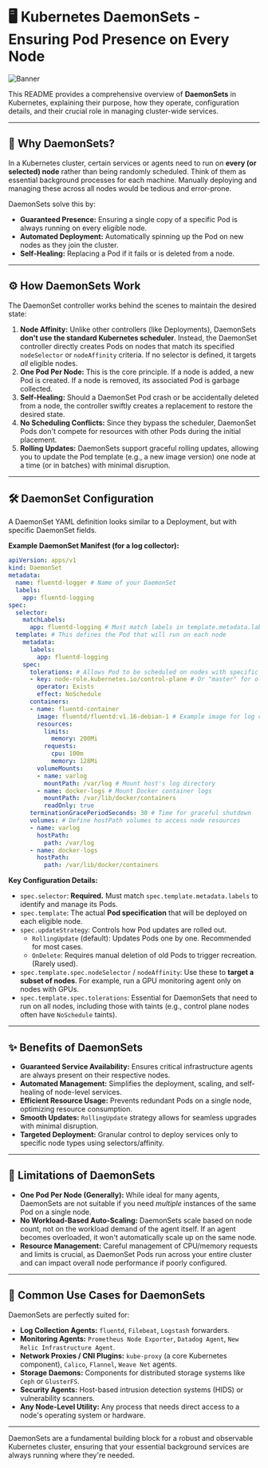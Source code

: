 # 🖥️ Kubernetes DaemonSets - Ensuring Pod Presence on Every Node

<img src="https://github.com/bhuvan-raj/Kubernetes-Openshift-Zero-to-Hero/blob/main/Daemonsets/assets/ds.png" alt="Banner" />


This README provides a comprehensive overview of **DaemonSets** in Kubernetes, explaining their purpose, how they operate, configuration details, and their crucial role in managing cluster-wide services.

-----

## 🤔 Why DaemonSets?

In a Kubernetes cluster, certain services or agents need to run on **every (or selected) node** rather than being randomly scheduled. Think of them as essential background processes for each machine. Manually deploying and managing these across all nodes would be tedious and error-prone.

DaemonSets solve this by:

  * **Guaranteed Presence:** Ensuring a single copy of a specific Pod is always running on every eligible node.
  * **Automated Deployment:** Automatically spinning up the Pod on new nodes as they join the cluster.
  * **Self-Healing:** Replacing a Pod if it fails or is deleted from a node.

-----

## ⚙️ How DaemonSets Work

The DaemonSet controller works behind the scenes to maintain the desired state:

1.  **Node Affinity:** Unlike other controllers (like Deployments), DaemonSets **don't use the standard Kubernetes scheduler**. Instead, the DaemonSet controller directly creates Pods on nodes that match its specified `nodeSelector` or `nodeAffinity` criteria. If no selector is defined, it targets *all* eligible nodes.
2.  **One Pod Per Node:** This is the core principle. If a node is added, a new Pod is created. If a node is removed, its associated Pod is garbage collected.
3.  **Self-Healing:** Should a DaemonSet Pod crash or be accidentally deleted from a node, the controller swiftly creates a replacement to restore the desired state.
4.  **No Scheduling Conflicts:** Since they bypass the scheduler, DaemonSet Pods don't compete for resources with other Pods during the initial placement.
5.  **Rolling Updates:** DaemonSets support graceful rolling updates, allowing you to update the Pod template (e.g., a new image version) one node at a time (or in batches) with minimal disruption.

-----

## 🛠️ DaemonSet Configuration

A DaemonSet YAML definition looks similar to a Deployment, but with specific DaemonSet fields.

**Example DaemonSet Manifest (for a log collector):**

```yaml
apiVersion: apps/v1
kind: DaemonSet
metadata:
  name: fluentd-logger # Name of your DaemonSet
  labels:
    app: fluentd-logging
spec:
  selector:
    matchLabels:
      app: fluentd-logging # Must match labels in template.metadata.labels
  template: # This defines the Pod that will run on each node
    metadata:
      labels:
        app: fluentd-logging
    spec:
      tolerations: # Allows Pod to be scheduled on nodes with specific taints
      - key: node-role.kubernetes.io/control-plane # Or "master" for older versions
        operator: Exists
        effect: NoSchedule
      containers:
      - name: fluentd-container
        image: fluentd/fluentd:v1.16-debian-1 # Example image for log collection
        resources:
          limits:
            memory: 200Mi
          requests:
            cpu: 100m
            memory: 128Mi
        volumeMounts:
        - name: varlog
          mountPath: /var/log # Mount host's log directory
        - name: docker-logs # Mount Docker container logs
          mountPath: /var/lib/docker/containers
          readOnly: true
      terminationGracePeriodSeconds: 30 # Time for graceful shutdown
      volumes: # Define hostPath volumes to access node resources
      - name: varlog
        hostPath:
          path: /var/log
      - name: docker-logs
        hostPath:
          path: /var/lib/docker/containers
```

**Key Configuration Details:**

  * `spec.selector`: **Required.** Must match `spec.template.metadata.labels` to identify and manage its Pods.
  * `spec.template`: The actual **Pod specification** that will be deployed on each eligible node.
  * `spec.updateStrategy`: Controls how Pod updates are rolled out.
      * `RollingUpdate` (default): Updates Pods one by one. Recommended for most cases.
      * `OnDelete`: Requires manual deletion of old Pods to trigger recreation. (Rarely used).
  * `spec.template.spec.nodeSelector` / `nodeAffinity`: Use these to **target a subset of nodes**. For example, run a GPU monitoring agent only on nodes with GPUs.
  * `spec.template.spec.tolerations`: Essential for DaemonSets that need to run on all nodes, including those with taints (e.g., control plane nodes often have `NoSchedule` taints).

-----

## ✨ Benefits of DaemonSets

  * **Guaranteed Service Availability:** Ensures critical infrastructure agents are always present on their respective nodes.
  * **Automated Management:** Simplifies the deployment, scaling, and self-healing of node-level services.
  * **Efficient Resource Usage:** Prevents redundant Pods on a single node, optimizing resource consumption.
  * **Smooth Updates:** `RollingUpdate` strategy allows for seamless upgrades with minimal disruption.
  * **Targeted Deployment:** Granular control to deploy services only to specific node types using selectors/affinity.

-----

## 🚧 Limitations of DaemonSets

  * **One Pod Per Node (Generally):** While ideal for many agents, DaemonSets are not suitable if you need *multiple* instances of the same Pod on a single node.
  * **No Workload-Based Auto-Scaling:** DaemonSets scale based on node count, not on the workload demand of the agent itself. If an agent becomes overloaded, it won't automatically scale up on the same node.
  * **Resource Management:** Careful management of CPU/memory requests and limits is crucial, as DaemonSet Pods run across your entire cluster and can impact overall node performance if poorly configured.

-----

## 🎯 Common Use Cases for DaemonSets

DaemonSets are perfectly suited for:

  * **Log Collection Agents:** `fluentd`, `Filebeat`, `Logstash` forwarders.
  * **Monitoring Agents:** `Prometheus Node Exporter`, `Datadog Agent`, `New Relic Infrastructure Agent`.
  * **Network Proxies / CNI Plugins:** `kube-proxy` (a core Kubernetes component), `Calico`, `Flannel`, `Weave Net` agents.
  * **Storage Daemons:** Components for distributed storage systems like `Ceph` or `GlusterFS`.
  * **Security Agents:** Host-based intrusion detection systems (HIDS) or vulnerability scanners.
  * **Any Node-Level Utility:** Any process that needs direct access to a node's operating system or hardware.

-----

DaemonSets are a fundamental building block for a robust and observable Kubernetes cluster, ensuring that your essential background services are always running where they're needed.
